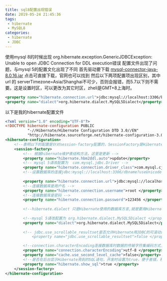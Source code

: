 ```yaml
---
title: sql8配置出现错误
date: 2019-05-24 21:45:36
tags:
 - hibernate
 - MySQL8
categories:
 - hibernate
 - JDBC
---
```

使用mysql 8的时候出现 org.hibernate.exception.GenericJDBCException: Unable to open JDBC Connection for DDL execution错误
配置文件出现了问题，与mysql 5的配置文化出现了不同
首先驱动要下载 [mysql-connector-java-8.0.16.jar](https://download.csdn.net/download/qq_40827780/11200742) 点击可直接下载，官网也可以找到
然后以下两项配置项出现区别，其中 url 的 serverTimezone=Asia/Shanghai不可少，否则会报错，而5.7以下则不需要。这是设置时区，可以更改为其它时区，zheli是GMT+8上海时。
```xml
<property name="hibernate.connection.url">jdbc:mysql://localhost:3306/blog?useUnicode=true&amp;serverTimezone=Asia/Shanghai&amp;characterEncoding=UTF-8&amp;useSSL=false</property>
<property name="dialect">org.hibernate.dialect.MySQL5Dialect</property>
```


以下是我的hibernate配置文件
```xml
<?xml version="1.0" encoding="UTF-8"?>
<!DOCTYPE hibernate-configuration PUBLIC   
          "-//Hibernate/Hibernate Configuration DTD 3.0//EN"   
          "http://hibernate.sourceforge.net/hibernate-configuration-3.0.dtd">
<hibernate-configuration>
	<!--表明以下的配置是针对session-factory配置的，SessionFactory是Hibernate中的一个类，这个类主要负责保存HIbernate的配置信息，以及对Session的操作 -->
	<session-factory>
		<!-- 根据hibernate维护表结构方法，这里是更新 -->
		<property name="hibernate.hbm2ddl.auto">update</property>
		<!-- mysql 5请改配置为  com.mysql.jdbc.Driver -->
		<property name="hibernate.connection.driver_class">com.mysql.cj.jdbc.Driver </property>
		<!--设置数据库的连接jdbc:mysql://localhost:3306/dbname?useUnicode=true&amp;serverTimezone=GMT&amp;characterEncoding=UTF-8&amp;useSSL=false,其中localhost表示mysql服务器名称，此处为本机，dbname是数据库名 若serverTimezone=GMT不写则会报错-->
			
		<property name="hibernate.connection.url">jdbc:mysql://localhost:3306/blog?useUnicode=true&amp;serverTimezone=GMT&amp;characterEncoding=UTF-8&amp;useSSL=false</property>
		<!--连接数据库是用户名 -->
		<property name="hibernate.connection.username">root </property>
		<!--连接数据库是密码 -->
		<property name="hibernate.connection.password">123456 </property>
		
		<!--hibernate.dialect 只是Hibernate使用的数据库方言,就是要用Hibernate连接那种类型的数据库服务器。 -->
		
		<!--mysql 5请改配置为 org.hibernate.dialect.MySQL5Dialect </property> -->
		<property name="dialect">org.hibernate.dialect.MySQL5Dialect</property>
		
		<!-- jdbc.use_scrollable_resultset是否允许Hibernate用JDBC的可滚动的结果集。对分页的结果集。对分页时的设置非常有帮助 
			<property name="jdbc.use_scrollable_resultset">false </property> -->

		<!--connection.characterEncoding连接数据库时数据的传输字符集编码方式， -->
		<property name="connection.characterEncoding">utf-8 </property>
		<property name="cache.use_second_level_cache">false</property>
		<!--是否在后台显示Hibernate用到的SQL语句，开发时设置为true，便于差错，程序运行时可以在Eclipse的控制台显示Hibernate的执行Sql语句。项目部署后可以设置为false，提高运行效率 -->
		<property name="hibernate.show_sql">true </property>
	</session-factory>
</hibernate-configuration>  
```
